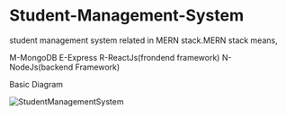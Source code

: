 # Student-Management-System

student management system related in MERN stack.MERN stack means,

M-MongoDB
E-Express
R-ReactJs(frondend framework)
N-NodeJs(backend Framework)

Basic Diagram

![StudentManagementSystem](https://user-images.githubusercontent.com/64424930/119934748-e788aa80-bfa3-11eb-8988-387762e32f51.png)

